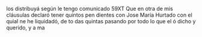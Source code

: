 los
distribuyá
según
le
tengo
comunicado
59XT
Que
en
otra
de
mis
cláusulas
declaró
tener
quintos
pen
dientes
con
Jose
María
Hurtado
con
el
quial
ne
he
liquidadó,
de
to
das
quintas
pasando
por
todo
lo
que
el
ó
dicho
y
querido,
y
a
ma